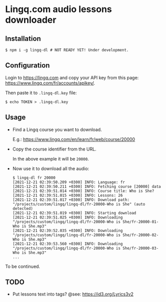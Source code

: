 # Lingq.com audio lessons downloader

## Installation

```
$ npm i -g lingq-dl # NOT READY YET! Under development.
```

## Configuration

Login to https://lingq.com and copy your API key from this page: https://www.lingq.com/fr/accounts/apikey/.

Then paste it to `.lingq-dl.key` file:

```
$ echo TOKEN > .lingq-dl.key
```

## Usage

- Find a Lingq course you want to download. 

  E.g.: https://www.lingq.com/en/learn/fr/web/course/20000


- Copy the course identifier from the URL.

  In the above example it will be `20000`.


- Now use it to download all the audio:

    ```
    $ lingq-dl fr 20000
  [2021-12-21 02:39:50.209 +0300] INFO: Language: fr
  [2021-12-21 02:39:50.211 +0300] INFO: Fetching course [20000] data
  [2021-12-21 02:39:51.014 +0300] INFO: Course title: Who is She?
  [2021-12-21 02:39:51.015 +0300] INFO: Lessons: 26
  [2021-12-21 02:39:51.017 +0300] INFO: Download path: "/projects/custom/lingq/lingq-dl/fr-20000-Who is She" (auto detected)
  [2021-12-21 02:39:51.019 +0300] INFO: Starting download
  [2021-12-21 02:39:51.025 +0300] INFO: Downloading "/projects/custom/lingq/lingq-dl/fr-20000-Who is She/fr-20000-01-Who is She.mp3"
  [2021-12-21 02:39:52.035 +0300] INFO: Downloading "/projects/custom/lingq/lingq-dl/fr-20000-Who is She/fr-20000-02-Who is She.mp3"
  [2021-12-21 02:39:53.560 +0300] INFO: Downloading "/projects/custom/lingq/lingq-dl/fr-20000-Who is She/fr-20000-03-Who is She.mp3"
  ...
    ```

To be continued.


## TODO

- Put lessons text into tags? @see: https://id3.org/Lyrics3v2
